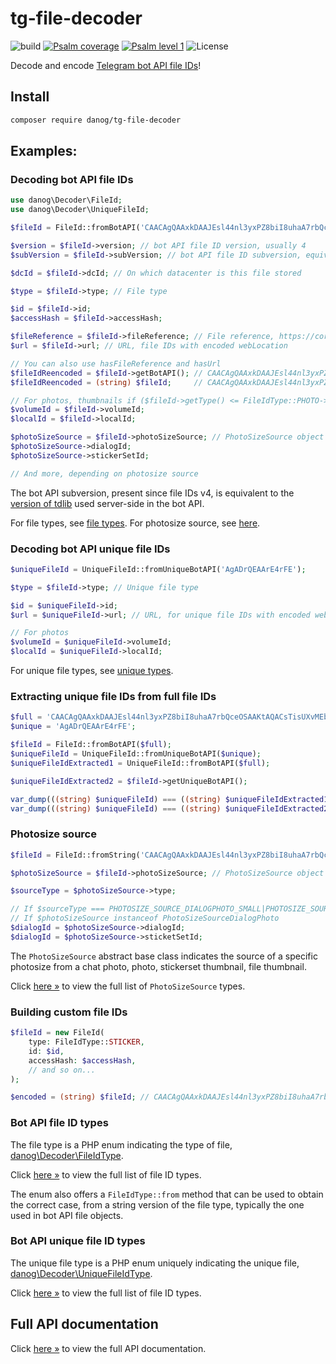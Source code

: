 # tg-file-decoder

![build](https://github.com/danog/tg-file-decoder/workflows/build/badge.svg)
[![Psalm coverage](https://shepherd.dev/github/danog/tg-file-decoder/coverage.svg)](https://shepherd.dev/github/danog/tg-file-decoder)
[![Psalm level 1](https://shepherd.dev/github/danog/tg-file-decoder/level.svg)](https://shepherd.dev/github/danog/tg-file-decoder)
![License](https://img.shields.io/github/license/danog/tg-file-decoder)

Decode and encode [Telegram bot API file IDs](https://core.telegram.org)!  

## Install

```bash
composer require danog/tg-file-decoder
```

## Examples:

### Decoding bot API file IDs

```php
use danog\Decoder\FileId;
use danog\Decoder\UniqueFileId;

$fileId = FileId::fromBotAPI('CAACAgQAAxkDAAJEsl44nl3yxPZ8biI8uhaA7rbQceOSAAKtAQACsTisUXvMEbVnTuQkGAQ');

$version = $fileId->version; // bot API file ID version, usually 4
$subVersion = $fileId->subVersion; // bot API file ID subversion, equivalent to a specific tdlib version

$dcId = $fileId->dcId; // On which datacenter is this file stored

$type = $fileId->type; // File type

$id = $fileId->id;
$accessHash = $fileId->accessHash;

$fileReference = $fileId->fileReference; // File reference, https://core.telegram.org/api/file_reference
$url = $fileId->url; // URL, file IDs with encoded webLocation

// You can also use hasFileReference and hasUrl
$fileIdReencoded = $fileId->getBotAPI(); // CAACAgQAAxkDAAJEsl44nl3yxPZ8biI8uhaA7rbQceOSAAKtAQACsTisUXvMEbVnTuQkGAQ
$fileIdReencoded = (string) $fileId;     // CAACAgQAAxkDAAJEsl44nl3yxPZ8biI8uhaA7rbQceOSAAKtAQACsTisUXvMEbVnTuQkGAQ

// For photos, thumbnails if ($fileId->getType() <= FileIdType::PHOTO->value)
$volumeId = $fileId->volumeId;
$localId = $fileId->localId;

$photoSizeSource = $fileId->photoSizeSource; // PhotoSizeSource object
$photoSizeSource->dialogId;
$photoSizeSource->stickerSetId;

// And more, depending on photosize source
```

The bot API subversion, present since file IDs v4, is equivalent to the [version of tdlib](https://github.com/tdlib/td/blob/master/td/telegram/Version.h#L13) used server-side in the bot API.

For file types, see [file types](#bot-api-file-id-types).
For photosize source, see [here](#photosize-source).

### Decoding bot API unique file IDs

```php
$uniqueFileId = UniqueFileId::fromUniqueBotAPI('AgADrQEAArE4rFE');

$type = $fileId->type; // Unique file type

$id = $uniqueFileId->id;
$url = $uniqueFileId->url; // URL, for unique file IDs with encoded webLocation

// For photos
$volumeId = $uniqueFileId->volumeId;
$localId = $uniqueFileId->localId;
```

For unique file types, see [unique types](#bot-api-unique-file-id-types).

### Extracting unique file IDs from full file IDs

```php
$full = 'CAACAgQAAxkDAAJEsl44nl3yxPZ8biI8uhaA7rbQceOSAAKtAQACsTisUXvMEbVnTuQkGAQ';
$unique = 'AgADrQEAArE4rFE';

$fileId = FileId::fromBotAPI($full);
$uniqueFileId = UniqueFileId::fromUniqueBotAPI($unique);
$uniqueFileIdExtracted1 = UniqueFileId::fromBotAPI($full);

$uniqueFileIdExtracted2 = $fileId->getUniqueBotAPI();

var_dump(((string) $uniqueFileId) === ((string) $uniqueFileIdExtracted1)); // true, always AgADrQEAArE4rFE!
var_dump(((string) $uniqueFileId) === ((string) $uniqueFileIdExtracted2)); // true, always AgADrQEAArE4rFE!
```

### Photosize source

```php
$fileId = FileId::fromString('CAACAgQAAxkDAAJEsl44nl3yxPZ8biI8uhaA7rbQceOSAAKtAQACsTisUXvMEbVnTuQkGAQ');

$photoSizeSource = $fileId->photoSizeSource; // PhotoSizeSource object

$sourceType = $photoSizeSource->type;

// If $sourceType === PHOTOSIZE_SOURCE_DIALOGPHOTO_SMALL|PHOTOSIZE_SOURCE_DIALOGPHOTO_SMALL or 
// If $photoSizeSource instanceof PhotoSizeSourceDialogPhoto
$dialogId = $photoSizeSource->dialogId;
$dialogId = $photoSizeSource->sticketSetId;
```

The `PhotoSizeSource` abstract base class indicates the source of a specific photosize from a chat photo, photo, stickerset thumbnail, file thumbnail.

Click [here &raquo;](https://github.com/danog/tg-file-decoder/blob/master/docs/index.md) to view the full list of `PhotoSizeSource` types.  

### Building custom file IDs

```php
$fileId = new FileId(
    type: FileIdType::STICKER,
    id: $id,
    accessHash: $accessHash,
    // and so on...
);

$encoded = (string) $fileId; // CAACAgQAAxkDAAJEsl44nl3yxPZ8biI8uhaA7rbQceOSAAKtAQACsTisUXvMEbVnTuQkGAQ, or something
```

### Bot API file ID types

The file type is a PHP enum indicating the type of file, [danog\Decoder\FileIdType](https://github.com/danog/tg-file-decoder/blob/master/docs/danog/Decoder/FileIdType.md).  

Click [here &raquo;](https://github.com/danog/tg-file-decoder/blob/master/docs/danog/Decoder/FileIdType.md) to view the full list of file ID types.  

The enum also offers a `FileIdType::from` method that can be used to obtain the correct case, from a string version of the file type, typically the one used in bot API file objects.  

### Bot API unique file ID types

The unique file type is a PHP enum uniquely indicating the unique file, [danog\Decoder\UniqueFileIdType](https://github.com/danog/tg-file-decoder/blob/master/docs/danog/Decoder/UniqueFileIdType.md).  

Click [here &raquo;](https://github.com/danog/tg-file-decoder/blob/master/docs/danog/Decoder/UniqueFileIdType.md) to view the full list of file ID types.  


## Full API documentation

Click [here &raquo;](https://github.com/danog/tg-file-decoder/blob/master/docs/index.md) to view the full API documentation.  